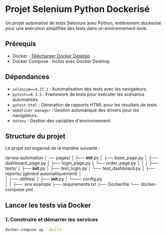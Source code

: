 # Projet Selenium Python Dockerisé
Un projet automatisé de tests Selenium avec Python, entièrement dockerisé pour une exécution simplifiée des tests dans un environnement isolé.




## Prérequis

- Docker : [Télécharger Docker Desktop](https://www.docker.com/products/docker-desktop)
- Docker Compose : Inclus avec Docker Desktop.

## Dépendances

- `selenium==4.27.1`  : Automatisation des tests avec les navigateurs.
- `pytest==8.3.5`  : Framework de tests pour exécuter les scénarios automatisés.
- `pytest-html` : Génération de rapports HTML pour les résultats de tests.
- `webdriver-manager` : Gestion automatique des drivers pour les navigateurs.
- `dotenv` : Gestion des variables d'environnement.

## Structure du projet

  Le projet est organisé de la manière suivante :

/arvea-automation
│
── pages/
│   ├── __init__.py
│   ├── base_page.py
│   ├── dashboard_page.py
│   ├── login_page.py
│   └── order_page.py
│ 
│ 
│ 
├── tests/
│   ├── __init__.py
│   ├── test_login.py
│   └── test_dashboard.py
│
├── reports/ (généré automatiquement)
│   
│
│── utilities/
│   ├── __init__.py
│   └─── config.py  
│
│
├── .env.example
├── requirements.txt
├── Dockerfile
└── docker-compose.yml


## Lancer les tests via Docker

### 1. Construire et démarrer les services

```bash
docker-compose up --build
 

